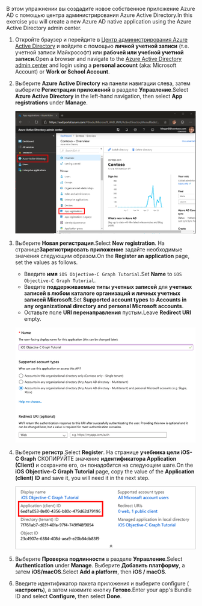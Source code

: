 <!-- markdownlint-disable MD002 MD041 -->

<span data-ttu-id="5e37e-101">В этом упражнении вы создадите новое собственное приложение Azure AD с помощью центра администрирования Azure Active Directory.</span><span class="sxs-lookup"><span data-stu-id="5e37e-101">In this exercise you will create a new Azure AD native application using the Azure Active Directory admin center.</span></span>

1. <span data-ttu-id="5e37e-102">Откройте браузер и перейдите в [Центр администрирования Azure Active Directory](https://aad.portal.azure.com) и войдите с помощью **личной учетной записи** (т.е. учетной записи Майкрософт) или **рабочей или учебной учетной записи**.</span><span class="sxs-lookup"><span data-stu-id="5e37e-102">Open a browser and navigate to the [Azure Active Directory admin center](https://aad.portal.azure.com) and login using a **personal account** (aka: Microsoft Account) or **Work or School Account**.</span></span>

1. <span data-ttu-id="5e37e-103">Выберите **Azure Active Directory** на панели навигации слева, затем выберите **Регистрация приложений** в разделе **Управление**.</span><span class="sxs-lookup"><span data-stu-id="5e37e-103">Select **Azure Active Directory** in the left-hand navigation, then select **App registrations** under **Manage**.</span></span>

    ![<span data-ttu-id="5e37e-104">Снимок экрана с регистрациями приложений</span><span class="sxs-lookup"><span data-stu-id="5e37e-104">A screenshot of the App registrations</span></span> ](./images/aad-portal-app-registrations.png)

1. <span data-ttu-id="5e37e-105">Выберите **Новая регистрация**.</span><span class="sxs-lookup"><span data-stu-id="5e37e-105">Select **New registration**.</span></span> <span data-ttu-id="5e37e-106">На странице**Зарегистрировать приложение** задайте необходимые значения следующим образом.</span><span class="sxs-lookup"><span data-stu-id="5e37e-106">On the **Register an application** page, set the values as follows.</span></span>

    - <span data-ttu-id="5e37e-107">Введите **имя** `iOS Objective-C Graph Tutorial`.</span><span class="sxs-lookup"><span data-stu-id="5e37e-107">Set **Name** to `iOS Objective-C Graph Tutorial`.</span></span>
    - <span data-ttu-id="5e37e-108">Введите **поддерживаемые типы учетных записей** для **учетных записей в любом каталоге организаций и личных учетных записей Microsoft**.</span><span class="sxs-lookup"><span data-stu-id="5e37e-108">Set **Supported account types** to **Accounts in any organizational directory and personal Microsoft accounts**.</span></span>
    - <span data-ttu-id="5e37e-109">Оставьте поле **URI перенаправления** пустым.</span><span class="sxs-lookup"><span data-stu-id="5e37e-109">Leave **Redirect URI** empty.</span></span>

    ![Снимок страницы "регистрация приложения"](./images/aad-register-an-app.png)

1. <span data-ttu-id="5e37e-111">Выберите **регистр**.</span><span class="sxs-lookup"><span data-stu-id="5e37e-111">Select **Register**.</span></span> <span data-ttu-id="5e37e-112">На странице **учебника цели iOS-C Graph** СКОПИРУЙТЕ значение **идентификатора Application (Client)** и сохраните его, он понадобится на следующем шаге.</span><span class="sxs-lookup"><span data-stu-id="5e37e-112">On the **iOS Objective-C Graph Tutorial** page, copy the value of the **Application (client) ID** and save it, you will need it in the next step.</span></span>

    ![Снимок экрана с ИДЕНТИФИКАТОРом приложения для новой регистрации приложения](./images/aad-application-id.png)

1. <span data-ttu-id="5e37e-114">Выберите **Проверка подлинности** в разделе **Управление**.</span><span class="sxs-lookup"><span data-stu-id="5e37e-114">Select **Authentication** under **Manage**.</span></span> <span data-ttu-id="5e37e-115">Выберите **Добавить платформу**, а затем **iOS/macOS**.</span><span class="sxs-lookup"><span data-stu-id="5e37e-115">Select **Add a platform**, then **iOS / macOS**.</span></span>

1. <span data-ttu-id="5e37e-116">Введите идентификатор пакета приложения и выберите configure ( **настроить**), а затем нажмите кнопку **Готово**.</span><span class="sxs-lookup"><span data-stu-id="5e37e-116">Enter your app's Bundle ID and select **Configure**, then select **Done**.</span></span>
